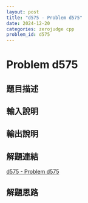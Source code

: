 ```yaml
---
layout: post
title: "d575 - Problem d575"
date: 2024-12-20
categories: zerojudge cpp
problem_id: d575
---
```


# Problem d575

## 題目描述



## 輸入說明



## 輸出說明



## 解題連結

[d575 - Problem d575](https://zerojudge.tw/ShowProblem?problemid=d575)

## 解題思路

